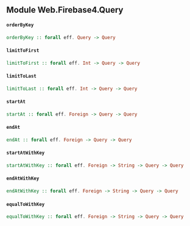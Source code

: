 ## Module Web.Firebase4.Query

#### `orderByKey`

``` purescript
orderByKey :: forall eff. Query -> Query
```

#### `limitToFirst`

``` purescript
limitToFirst :: forall eff. Int -> Query -> Query
```

#### `limitToLast`

``` purescript
limitToLast :: forall eff. Int -> Query -> Query
```

#### `startAt`

``` purescript
startAt :: forall eff. Foreign -> Query -> Query
```

#### `endAt`

``` purescript
endAt :: forall eff. Foreign -> Query -> Query
```

#### `startAtWithKey`

``` purescript
startAtWithKey :: forall eff. Foreign -> String -> Query -> Query
```

#### `endAtWithKey`

``` purescript
endAtWithKey :: forall eff. Foreign -> String -> Query -> Query
```

#### `equalToWithKey`

``` purescript
equalToWithKey :: forall eff. Foreign -> String -> Query -> Query
```


